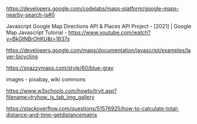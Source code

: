 https://developers.google.com/codelabs/maps-platform/google-maps-nearby-search-js#0

Javascript Google Map Directions API & Places API Project - [2021] | Google Map Javascript Tutorial -
https://www.youtube.com/watch?v=BkGtNBrOhKU&t=1837s

https://developers.google.com/maps/documentation/javascript/examples/layer-bicycling

https://snazzymaps.com/style/60/blue-gray

images - pixabay, wiki commons

https://www.w3schools.com/howto/tryit.asp?filename=tryhow_js_tab_img_gallery

https://stackoverflow.com/questions/51576925/how-to-calculate-total-distance-and-time-getdistancematrix

